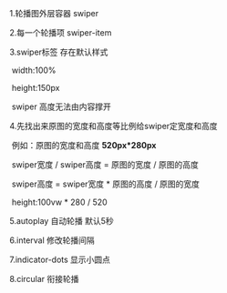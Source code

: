 1.轮播图外层容器 swiper

2.每一个轮播项 swiper-item

3.swiper标签 存在默认样式

​		width:100%

​		height:150px

​		swiper 高度无法由内容撑开

4.先找出来原图的宽度和高度等比例给swiper定宽度和高度

​		例如：原图的宽度和高度 **520px*280px**

​		swiper宽度  / swiper高度 = 原图的宽度 / 原图的高度

​		swiper高度 = swiper宽度 * 原图的高度 / 原图的宽度

​		height:100vw * 280 / 520

5.autoplay 自动轮播 默认5秒

6.interval 修改轮播间隔

7.indicator-dots 显示小圆点

8.circular 衔接轮播